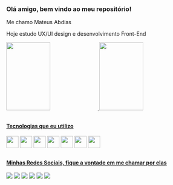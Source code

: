 ### Olá amigo, bem vindo ao meu repositório!
<p> Me chamo Mateus Abdias </p>
<p> Hoje estudo UX/UI design e desenvolvimento Front-End </p>

<div>
  <a href="https://github.com/MateusAbdias">
  <img height="180em" width="48%" src="https://github-readme-stats.vercel.app/api?username=MateusAbdias&show_icons=true&theme=tokyonight&include_all_commits=true&count_private=true"/>
  <img height="180em" width="48%" src="https://github-readme-stats.vercel.app/api/top-langs/?username=MateusAbdias&layout=compact&langs_count=7&theme=tokyonight"/>
</div>

##

#### Tecnologias que eu utilizo
<div style="display: inline-block">
<img width='32px' align="center" src="https://cdn.jsdelivr.net/gh/devicons/devicon/icons/figma/figma-original.svg" />
<img width='32px' align="center" src="https://cdn.jsdelivr.net/gh/devicons/devicon/icons/react/react-original.svg" />
<img width='32px' align="center" src="https://cdn.jsdelivr.net/gh/devicons/devicon/icons/html5/html5-original.svg" />
<img width='32px' align="center" src="https://cdn.jsdelivr.net/gh/devicons/devicon/icons/css3/css3-original.svg" />
<img width='32px' align="center" src="https://cdn.jsdelivr.net/gh/devicons/devicon/icons/javascript/javascript-original.svg" />
<img width='32px' align="center" src="https://cdn.jsdelivr.net/gh/devicons/devicon/icons/illustrator/illustrator-plain.svg" />
<img width='32px' align="center" src="https://cdn.jsdelivr.net/gh/devicons/devicon/icons/photoshop/photoshop-plain.svg" />
</div>

##

#### Minhas Redes Sociais, fique a vontade em me chamar por elas
<div style="display: inline-block"> 
  <a href="https://www.instagram.com/maths8610/" target="_blank"><img src="https://img.shields.io/badge/-Instagram-%23E4405F?style=for-the-badge&logo=instagram&logoColor=white" target="_blank"></a>
  <a href = "mailto:mateusabdias.dev@gmail.com"><img src="https://img.shields.io/badge/-Gmail-%23333?style=for-the-badge&logo=gmail&logoColor=white" target="_blank"></a>
  <a href="https://www.linkedin.com/in/mateus-abdias/" target="_blank"><img src="https://img.shields.io/badge/-LinkedIn-%230077B5?style=for-the-badge&logo=linkedin&logoColor=white" target="_blank"></a> 
  <a href="https://www.behance.net/mateussantos151" target="_blank"><img src="https://img.shields.io/badge/-Behance-blue?style=for-the-badge&logo=behance&logoColor=white"></a> 
  <a href="https://dribbble.com/maths8610" target="_blank"><img src="https://img.shields.io/badge/Dribbble-EA4C89?style=for-the-badge&logo=dribbble&logoColor=white"></a> 
  <a href="https://medium.com/@mateusabdias.dev" target="_blank"><img src="https://img.shields.io/badge/Medium-12100E?style=for-the-badge&logo=medium&logoColor=white"></a> 
</div>
